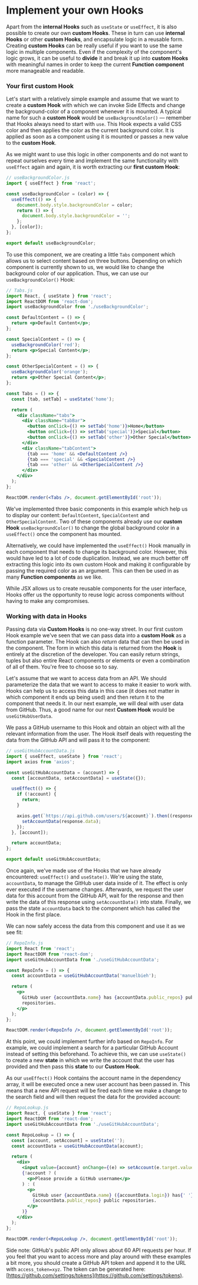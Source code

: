 # Implement your own Hooks

Apart from the **internal Hooks** such as `useState` or `useEffect`, it is also possible to create our own **custom Hooks**. These in turn can use **internal Hooks** or other **custom Hooks**, and encapsulate logic in a reusable form. Creating **custom Hooks** can be really useful if you want to use the same logic in multiple components. Even if the complexity of the component's logic grows, it can be useful to **divide** it and break it up into **custom Hooks** with meaningful names in order to keep the current **Function component** more manageable and readable.

### Your first custom Hook

Let's start with a relatively simple example and assume that we want to create a **custom Hook** with which we can invoke Side Effects and change the background-color of a component whenever it is mounted. A typical name for such a **custom Hook** would be `useBackgroundColor()` — remember that Hooks always need to start with `use`. This Hook expects a valid CSS color and then applies the color as the current background color. It is applied as soon as a component using it is mounted or passes a new value to the **custom Hook**.

As we might want to use this logic in other components and do not want to repeat ourselves every time and implement the same functionality with `useEffect` again and again, it is worth extracting our **first custom Hook**:

```javascript
// useBackgroundColor.js
import { useEffect } from 'react';

const useBackgroundColor = (color) => {
  useEffect(() => {
    document.body.style.backgroundColor = color;
    return () => {
      document.body.style.backgroundColor = '';
    };
  }, [color]);
};

export default useBackgroundColor;
```

To use this component, we are creating a little `Tabs` component which allows us to select content based on three buttons. Depending on which component is currently shown to us, we would like to change the background color of our application. Thus, we can use our `useBackgroundColor()` Hook:

```jsx
// Tabs.js
import React, { useState } from 'react';
import ReactDOM from 'react-dom';
import useBackgroundColor from './useBackgroundColor';

const DefaultContent = () => {
  return <p>Default Content</p>;
};

const SpecialContent = () => {
  useBackgroundColor('red');
  return <p>Special Content</p>;
};

const OtherSpecialContent = () => {
  useBackgroundColor('orange');
  return <p>Other Special Content</p>;
};

const Tabs = () => {
  const [tab, setTab] = useState('home');

  return (
    <div className="tabs">
      <div className="tabBar">
        <button onClick={() => setTab('home')}>Home</button>
        <button onClick={() => setTab('special')}>Special</button>
        <button onClick={() => setTab('other')}>Other Special</button>
      </div>
      <div className="tabContent">
        {tab === 'home' && <DefaultContent />}
        {tab === 'special' && <SpecialContent />}
        {tab === 'other' && <OtherSpecialContent />}
      </div>
    </div>
  );
};

ReactDOM.render(<Tabs />, document.getElementById('root'));
```

We've implemented three basic components in this example which help us to display our content: `DefaultContent`, `SpecialContent` and `OtherSpecialContent`. Two of these components already use our **custom Hook** `useBackgroundColor()` to change the global background color in a `useEffect()` once the component has mounted.

Alternatively, we could have implemented the `useEffect()` Hook manually in each component that needs to change its background color. However, this would have led to a lot of code duplication. Instead, we are much better off extracting this logic into its own custom Hook and making it configurable by passing the required color as an argument. This can then be used in as many **Function components** as we like.

While JSX allows us to create reusable components for the user interface, Hooks offer us the opportunity to reuse logic across components without having to make any compromises.

### Working with data in Hooks

Passing data via **Custom Hooks** is no one-way street. In our first custom Hook example we've seen that we can pass data into a **custom Hook** as a function parameter. The Hook can also _return_ data that can then be used in the component. The form in which this data is returned from the **Hook** is entirely at the discretion of the developer. You can easily return strings, tuples but also entire React components or elements or even a combination of all of them. You're free to choose so to say.

Let's assume that we want to access data from an API. We should parameterize the data that we want to access to make it easier to work with. Hooks can help us to access this data in this case \(it does not matter in which component it ends up being used\) and then return it to the component that needs it. In our next example, we will deal with user data from GitHub. Thus, a good name for our next **Custom Hook** would be `useGitHubUserData`.

We pass a GitHub username to this Hook and obtain an object with all the relevant information from the user. The Hook itself deals with requesting the data from the GitHub API and will pass it to the component:

```jsx
// useGitHubAccountData.js
import { useEffect, useState } from 'react';
import axios from 'axios';

const useGitHubAccountData = (account) => {
  const [accountData, setAccountData] = useState({});

  useEffect(() => {
    if (!account) {
      return;
    }

    axios.get(`https://api.github.com/users/${account}`).then((response) => {
      setAccountData(response.data);
    });
  }, [account]);

  return accountData;
};

export default useGitHubAccountData;
```

Once again, we've made use of the Hooks that we have already encountered: `useEffect()` and `useState()`. We're using the state, `accountData`, to manage the GitHub user data inside of it. The effect is only ever executed if the username changes. Afterwards, we request the user data for this account from the GitHub API, wait for the response and then write the data of this response using `setAccountData()` into state. Finally, we pass the state `accountData` back to the component which has called the Hook in the first place.

We can now safely access the data from this component and use it as we see fit:

```jsx
// RepoInfo.js
import React from 'react';
import ReactDOM from 'react-dom';
import useGitHubAccountData from './useGitHubAccountData';

const RepoInfo = () => {
  const accountData = useGitHubAccountData('manuelbieh');

  return (
    <p>
      GitHub user {accountData.name} has {accountData.public_repos} public
      repositories.
    </p>
  );
};

ReactDOM.render(<RepoInfo />, document.getElementById('root'));
```

At this point, we could implement further info based on `RepoInfo`. For example, we could implement a search for a particular GitHub Account instead of setting this beforehand. To achieve this, we can use `useState()` to create a new **state** in which we write the account that the user has provided and then pass this **state** to our **Custom Hook**.

As our `useEffect()` Hook contains the account name in the dependency array, it will be executed once a new user account has been passed in. This means that a new API request will be fired each time we make a change to the search field and will then request the data for the provided account:

```jsx
// RepoLookup.js
import React, { useState } from 'react';
import ReactDOM from 'react-dom';
import useGitHubAccountData from './useGitHubAccountData';

const RepoLookup = () => {
  const [account, setAccount] = useState('');
  const accountData = useGitHubAccountData(account);

  return (
    <div>
      <input value={account} onChange={(e) => setAccount(e.target.value)} />
      {!account ? (
        <p>Please provide a GitHub username</p>
      ) : (
        <p>
          GitHub user {accountData.name} ({accountData.login}) has{' '}
          {accountData.public_repos} public repositories.
        </p>
      )}
    </div>
  );
};

ReactDOM.render(<RepoLookup />, document.getElementById('root'));
```

Side note: GitHub's public API only allows about 60 API requests per hour. If you feel that you want to access more and play around with these examples a bit more, you should create a GitHub API token and append it to the URL with `access_token=xyz`. The token can be generated here: [https://github.com/settings/tokens](https://github.com/settings/tokens).
